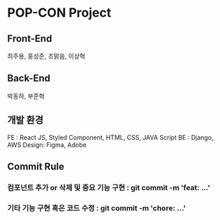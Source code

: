 # POP-CON Project

## Front-End

최주용, 홍성준, 조맑음, 이상혁

## Back-End

박동하, 부준혁

## 개발 환경

FE : React JS, Styled Component, HTML, CSS, JAVA Script
BE : Django, AWS
Design: Figma, Adobe

## Commit Rule

### 컴포넌트 추가 or 삭제 및 중요 기능 구현 : git commit -m 'feat: ...'

### 기타 기능 구현 혹은 코드 수정 : git commit -m 'chore: ...'
